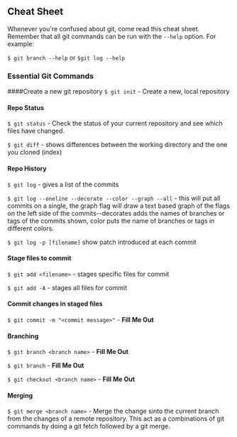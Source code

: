 ## Cheat Sheet

Whenever you're confused about git, come read this cheat sheet. Remember that all git commands can be run with the `--help` option. For example:

`$ git branch --help` or `$git log --help`

### Essential Git Commands

####Create a new git repository
`$ git init` - Create a new, local repository

#### Repo Status
`$ git status` - Check the status of your current repository and see which files have changed.

`$ git diff` - shows differences between the working directory and the one you cloned (index)

#### Repo History
`$ git log` - gives a list of the commits

`$ git log --oneline --decorate --color --graph --all` - this will put all commits on a single, the graph flag will draw a text based graph of the flags on the left side of the commits--decorates adds the names of branches or tags of the commits shown, color puts the name of branches or tags in different colors.

`$ git log -p [filename]` show patch introduced at each commit

#### Stage files to commit
`$ git add <filename>` - stages specific files for commit

`$ git add -A` - stages all files for commit

#### Commit changes in staged files
`$ git commit -m "<commit message>"` - __Fill Me Out__

#### Branching
`$ git branch <branch name>` - __Fill Me Out__

`$ git branch` - __Fill Me Out__

`$ git checkout <branch name>` - __Fill Me Out__

#### Merging

`$ git merge <branch name>` - Merge the change sinto the current branch from the changes of a remote repository. This act as a combinations of git commands by doing a git fetch followed by a git merge. 

